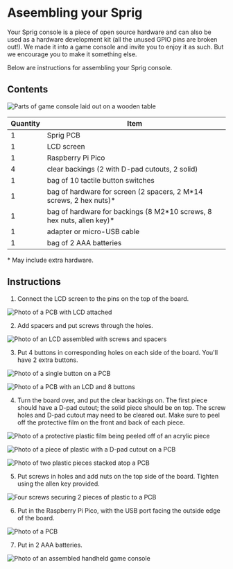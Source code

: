 # Aseembling your Sprig

Your Sprig console is a piece of open source hardware and can also be used as a hardware development kit (all the unused GPIO pins are broken out!). We made it into a game console and invite you to enjoy it as such. But we encourage you to make it something else.

Below are instructions for assembling your Sprig console.

## Contents

![Parts of game console laid out on a wooden table](https://cloud-6po09tv9d-hack-club-bot.vercel.app/4everything.jpg)

| Quantity | Item                                                                    |
| -------- | ----------------------------------------------------------------------- |
| 1        | Sprig PCB                                                               |
| 1        | LCD screen                                                              |
| 1        | Raspberry Pi Pico                                                       |
| 4        | clear backings (2 with D-pad cutouts, 2 solid)                          |
| 1        | bag of 10 tactile button switches                                       |
| 1        | bag of hardware for screen (2 spacers, 2 M\*14 screws, 2 hex nuts)\*    |
| 1        | bag of hardware for backings (8 M2\*10 screws, 8 hex nuts, allen key)\* |
| 1        | adapter or micro-USB cable                                              |
| 1        | bag of 2 AAA batteries                                                  |

\* May include extra hardware.

## Instructions

1. Connect the LCD screen to the pins on the top of the board.

![Photo of a PCB with LCD attached](https://cloud-6po09tv9d-hack-club-bot.vercel.app/2lcd-no-spacers.jpg)

2. Add spacers and put screws through the holes.

![Photo of an LCD assembled with screws and spacers](https://cloud-6po09tv9d-hack-club-bot.vercel.app/1screws-through-spacers.jpg)

3. Put 4 buttons in corresponding holes on each side of the board. You'll have 2 extra buttons.

![Photo of a single button on a PCB](https://cloud-6po09tv9d-hack-club-bot.vercel.app/0singlebutton.jpg)

![Photo of a PCB with an LCD and 8 buttons](https://cloud-obltnnp51-hack-club-bot.vercel.app/5all-buttons.jpg)

4. Turn the board over, and put the clear backings on. The first piece should have a D-pad cutout; the solid piece should be on top. The screw holes and D-pad cutout may need to be cleared out. Make sure to peel off the protective film on the front and back of each piece.

![Photo of a protective plastic film being peeled off of an acrylic piece](https://cloud-6po09tv9d-hack-club-bot.vercel.app/3peel-plastic.jpg)

![Photo of a piece of plastic with a D-pad cutout on a PCB](https://cloud-obltnnp51-hack-club-bot.vercel.app/4backing1.jpg)

![Photo of two plastic pieces stacked atop a PCB](https://cloud-obltnnp51-hack-club-bot.vercel.app/3backing2.jpg)

5. Put screws in holes and add nuts on the top side of the board. Tighten using the allen key provided.

![Four screws securing 2 pieces of plastic to a PCB](https://cloud-obltnnp51-hack-club-bot.vercel.app/2backing-withscrews.jpg)

6. Put in the Raspberry Pi Pico, with the USB port facing the outside edge of the board.

![Photo of a PCB](https://cloud-obltnnp51-hack-club-bot.vercel.app/0pico.jpg)

7. Put in 2 AAA batteries.

![Photo of an assembled handheld game console](https://cloud-93zuth77c-hack-club-bot.vercel.app/0img_1613.jpg)
